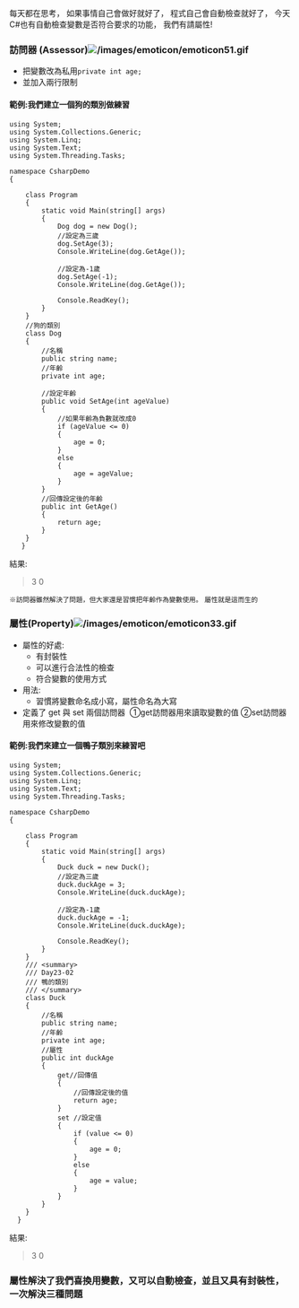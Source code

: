 每天都在思考，
如果事情自己會做好就好了，
程式自己會自動檢查就好了，
今天C#也有自動檢查變數是否符合要求的功能，
我們有請屬性!

### 訪問器 (Assessor)![/images/emoticon/emoticon51.gif](/images/emoticon/emoticon51.gif)
* 把變數改為私用`private int age;`
* 並加入兩行限制

#### 範例:我們建立一個狗的類別做練習
```
using System;
using System.Collections.Generic;
using System.Linq;
using System.Text;
using System.Threading.Tasks;

namespace CsharpDemo
{

    class Program
    {
        static void Main(string[] args)
        {
            Dog dog = new Dog();
            //設定為三歲
            dog.SetAge(3);
            Console.WriteLine(dog.GetAge());

            //設定為-1歲
            dog.SetAge(-1);
            Console.WriteLine(dog.GetAge());

            Console.ReadKey();
        }
    }
    //狗的類別
    class Dog
    {
        //名稱
        public string name;
        //年齡
        private int age;

        //設定年齡
        public void SetAge(int ageValue)
        {
            //如果年齡為負數就改成0
            if (ageValue <= 0)
            {
                age = 0;
            }
            else
            {
                age = ageValue;
            }
        }
        //回傳設定後的年齡
        public int GetAge()
        {
            return age;
        }
    }
   }
   ```
   
   結果:
   >3
   >0

`※訪問器雖然解決了問題，但大家還是習慣把年齡作為變數使用。`
`屬性就是這而生的`

### 屬性(Property)![/images/emoticon/emoticon33.gif](/images/emoticon/emoticon33.gif)
- 屬性的好處:
	- 有封裝性
	- 可以進行合法性的檢查
	- 符合變數的使用方式
- 用法:
	- 習慣將變數命名成小寫，屬性命名為大寫
- 定義了 get 與 set 兩個訪問器 
		➀get訪問器用來讀取變數的值
		➁set訪問器用來修改變數的值
        
#### 範例:我們來建立一個鴨子類別來練習吧
```
using System;
using System.Collections.Generic;
using System.Linq;
using System.Text;
using System.Threading.Tasks;

namespace CsharpDemo
{

    class Program
    {
        static void Main(string[] args)
        {
            Duck duck = new Duck();
            //設定為三歲
            duck.duckAge = 3;
            Console.WriteLine(duck.duckAge);

            //設定為-1歲
            duck.duckAge = -1;
            Console.WriteLine(duck.duckAge);

            Console.ReadKey();
        }
    }
    /// <summary>
    /// Day23-02
    /// 鴨的類別
    /// </summary>
    class Duck
    {
        //名稱
        public string name;
        //年齡
        private int age;
        //屬性
        public int duckAge
        {
            get//回傳值
            {
                //回傳設定後的值
                return age;
            }
            set //設定值
            {
                if (value <= 0)
                {
                    age = 0;
                }
                else
                {
                    age = value;
                }
            }
        }
    }
  }
  ```
  
  結果:
  >3
  >0

### 屬性解決了我們喜換用變數，又可以自動檢查，並且又具有封裝性，一次解決三種問題